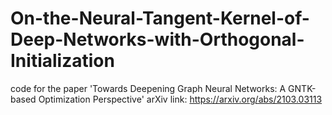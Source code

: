 # On-the-Neural-Tangent-Kernel-of-Deep-Networks-with-Orthogonal-Initialization
code for the paper 'Towards Deepening Graph Neural Networks: A GNTK-based Optimization Perspective'
arXiv link: https://arxiv.org/abs/2103.03113
